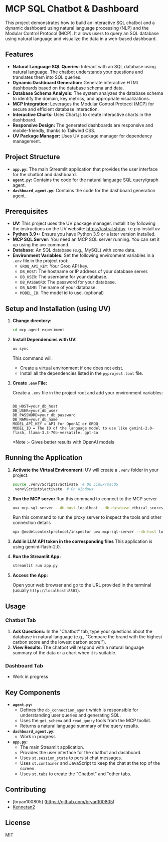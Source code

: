 # MCP SQL Chatbot & Dashboard

This project demonstrates how to build an interactive SQL chatbot and a dynamic dashboard using natural language processing (NLP) and the Modular Control Protocol (MCP). It allows users to query an SQL database using natural language and visualize the data in a web-based dashboard.

## Features

*   **Natural Language SQL Queries:** Interact with an SQL database using natural language. The chatbot understands your questions and translates them into SQL queries.
*   **Dynamic Dashboard Generation:** Generate interactive HTML dashboards based on the database schema and data.
*   **Database Schema Analysis:** The system analyzes the database schema to identify the domain, key metrics, and appropriate visualizations.
*   **MCP Integration:** Leverages the Modular Control Protocol (MCP) for secure and efficient database interaction.
*   **Interactive Charts:** Uses Chart.js to create interactive charts in the dashboard.
*   **Responsive Design:** The generated dashboards are responsive and mobile-friendly, thanks to Tailwind CSS.
*   **UV Package Manager:** Uses UV package manager for dependency management.

## Project Structure

*   **`app.py`:** The main Streamlit application that provides the user interface for the chatbot and dashboard.
*   **`agent.py`:** Contains the code for the natural language SQL query/graph agent.
*   **`dashboard_agent.py`:** Contains the code for the dashboard generation agent.

## Prerequisites

*   **UV:** This project uses the UV package manager. Install it by following the instructions on the UV website: https://astral.sh/uv. i.e.pip install uv
*   **Python 3.9+:** Ensure you have Python 3.9 or a later version installed.
*   **MCP SQL Server:** You need an MCP SQL server running. You can set it up using the `uvx` command. 
*   **Database:** An SQL database (e.g., MySQL) with some data.
*   **Environment Variables:** Set the following environment variables in a `.env` file in the project root:
    *   `GROQ_API_KEY`: Your Groq API key.
    *   `DB_HOST`: The hostname or IP address of your database server.
    *   `DB_USER`: The username for your database.
    *   `DB_PASSWORD`: The password for your database.
    *   `DB_NAME`: The name of your database.
    * `MODEL_ID`: The model id to use. (optional)

## Setup and Installation (using UV)

1.  **Change directory:**

    ```bash
    cd mcp-agent-experiment
    ```

2.  **Install Dependencies with UV:**

    ```bash
    uv sync
    ```
    This command will:
    * Create a virtual environment if one does not exist.
    * Install all the dependencies listed in the `pyproject.toml` file.

3.  **Create `.env` File:**

    Create a `.env` file in the project root and add your environment variables:

    ```
    
    DB_HOST=your_db_host
    DB_USER=your_db_user
    DB_PASSWORD=your_db_password
    DB_NAME=your_db_name
    MODEL_API_KEY = API for OpenAI or GROQ
    MODEL_ID = The ID of the language model to use like gemini-2.0-flash, llama-3.3-70b-versatile, gpt-4o
    ```
    *Note :- Gives better results with OpenAI models


## Running the Application

1.  **Activate the Virtual Environment:**
    UV will create a `.venv` folder in your project.
    ```bash
    source .venv/Scripts/activate  # On Linux/macOS
    .venv\Scripts\activate  # On Windows
    ```

2. **Run the MCP server**
   Run this command to connect to the MCP server
   ```bash
   uvx mcp-sql-server --db-host localhost --db-database ethical_scores --db-user root --db-password your_password
   ```

   Run this command to run the proxy server to inspect the tools and other connection details
   ```bash
   npx @modelcontextprotocol/inspector uvx mcp-sql-server --db-host localhost --db-database ethical_scores --db-user root --db-password your_password
   ```

3. **Add in LLM API token in the corresponding files**
   This application is using gemini-flash-2.0.

4.  **Run the Streamlit App:**

    ```bash
    streamlit run app.py
    ```

5.  **Access the App:**

    Open your web browser and go to the URL provided in the terminal (usually `http://localhost:8501`).

## Usage

### Chatbot Tab

1.  **Ask Questions:** In the "Chatbot" tab, type your questions about the database in natural language (e.g., "Compare the brand with the highest carbon score and the lowest carbon score.").
2.  **View Results:** The chatbot will respond with a natural language summary of the data or a chart when it is suitable.

### Dashboard Tab

- Work in progress

## Key Components

*   **`agent.py`:**
    *   Defines the `db_connection_agent` which is responsible for understanding user queries and generating SQL.
    *   Uses the `get_schema` and `read_query` tools from the MCP toolkit.
    *   Returns a natural language summary of the query results.
*   **`dashboard_agent.py`:**
    - Work in progress
*   **`app.py`:**
    *   The main Streamlit application.
    *   Provides the user interface for the chatbot and dashboard.
    *   Uses `st.session_state` to persist chat messages.
    *   Uses `st.container` and JavaScript to keep the chat at the top of the screen.
    *   Uses `st.tabs` to create the "Chatbot" and "other tabs.

## Contributing

- [bryan100805] (https://github.com/bryan100805)
- [Kennetan2](https://github.com/Kennetan2)

## License

MIT
